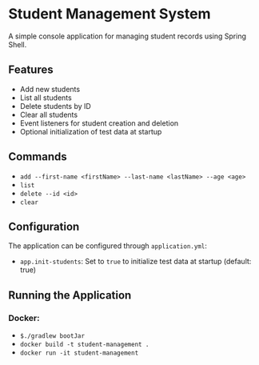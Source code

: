 # Student Management System

A simple console application for managing student records using Spring Shell.

## Features

- Add new students
- List all students
- Delete students by ID
- Clear all students
- Event listeners for student creation and deletion
- Optional initialization of test data at startup

## Commands

- `add --first-name <firstName> --last-name <lastName> --age <age>`
- `list`
- `delete --id <id>`
- `clear`

## Configuration

The application can be configured through `application.yml`:

- `app.init-students`: Set to `true` to initialize test data at startup (default: true)

## Running the Application

### Docker:
- `$./gradlew bootJar`
- `docker build -t student-management .`
- `docker run -it student-management`